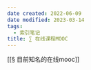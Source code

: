 ```yaml
---
date created: 2022-06-09
date modified: 2023-03-14
tags:
  - 索引笔记
title: ∑ 在线课程MOOC
---
```


[[§ 目前知名的在线mooc]]
